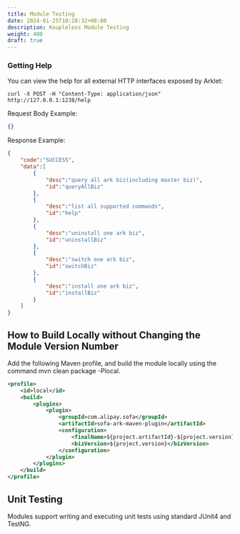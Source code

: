 ```yaml
---
title: Module Testing
date: 2024-01-25T10:28:32+08:00
description: Koupleless Module Testing
weight: 400
draft: true
---
```


### Getting Help
You can view the help for all external HTTP interfaces exposed by Arklet:
```shell
curl -X POST -H "Content-Type: application/json" http://127.0.0.1:1238/help 
```
Request Body Example:
```json
{}
```
Response Example:
```json
{
    "code":"SUCCESS",
    "data":[
        {
            "desc":"query all ark biz(including master biz)",
            "id":"queryAllBiz"
        },
        {
            "desc":"list all supported commands",
            "id":"help"
        },
        {
            "desc":"uninstall one ark biz",
            "id":"uninstallBiz"
        },
        {
            "desc":"switch one ark biz",
            "id":"switchBiz"
        },
        {
            "desc":"install one ark biz",
            "id":"installBiz"
        }
    ]
}
```

## How to Build Locally without Changing the Module Version Number
Add the following Maven profile, and build the module locally using the command mvn clean package -Plocal.
```xml
<profile>
    <id>local</id>
    <build>
        <plugins>
            <plugin>
                <groupId>com.alipay.sofa</groupId>
                <artifactId>sofa-ark-maven-plugin</artifactId>
                <configuration>
                    <finalName>${project.artifactId}-${project.version}</finalName>
                    <bizVersion>${project.version}</bizVersion>
                </configuration>
            </plugin>
        </plugins>
    </build>
</profile>
```

## Unit Testing
Modules support writing and executing unit tests using standard JUnit4 and TestNG.

<br/>
<br/>
